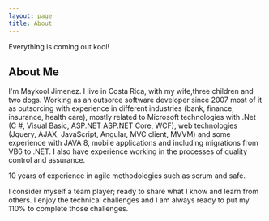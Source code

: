 ```yaml
---
layout: page
title: About
---
```


<p class="message">
  Everything is coming out kool!
</p>

## About Me

I'm Maykool Jimenez. I live in Costa Rica, with my wife,three children and two dogs. Working as an outsorce software developer since 2007 most of it as outsorcing with experience in different industries (bank, finance, insurance, health care), mostly related to Microsoft technologies with .Net (C #, Visual Basic, ASP.NET ASP.NET Core, WCF), web technologies (Jquery, AJAX, JavaScript, Angular, MVC client, MVVM) and some experience with JAVA 8, mobile applications and including migrations from VB6 to .NET. I also have experience working in the processes of quality control and assurance.

10 years of experience in agile methodologies such as scrum and safe.

I consider myself a team player; ready to share what I know and learn from others. I enjoy the technical challenges and I am always ready to put my 110% to complete those challenges.